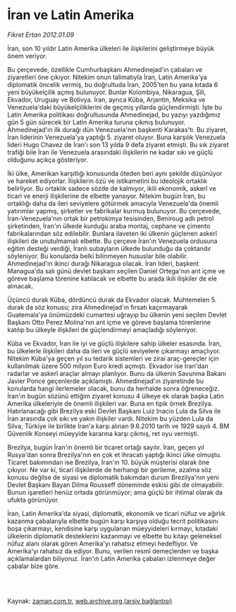# İran ve Latin Amerika

*Fikret Ertan 2012.01.09*

<td class="columnist-detail">
<p>İran, son 10 yıldır Latin Amerika ülkeleri ile ilişkilerini geliştirmeye büyük önem veriyor.</p>
<p>
<div id="haberMetinDiv">
<p>Bu çerçevede, özellikle Cumhurbaşkanı Ahmedinejad'ın çabaları ve ziyaretleri öne çıkıyor. Nitekim onun talimatıyla İran, Latin Amerika'ya diplomatik öncelik vermiş, bu doğrultuda İran, 2005'ten bu yana kıtada 6 yeni büyükelçilik açmış bulunuyor. Bunlar Kolombiya, Nikaragua, Şili, Ekvador, Uruguay ve Bolivya. İran, ayrıca Küba, Arjantin, Meksika ve Venezuela'daki büyükelçiliklerini de geçmiş yıllarda güçlendirmişti. İşte bu Latin Amerika politikası doğrultusunda Ahmedinejad, bu yazıyı yazdığımız gün 5 gün sürecek bir Latin Amerika turuna çıkmış bulunuyor. Ahmedinejad'ın ilk durağı dün Venezuela'nın başkenti Karakas'tı. Bu ziyaret, İran liderinin Venezuela'ya yaptığı 5. ziyaret oluyor. Buna karşılık Venezuela lideri Hugo Chavez de İran'ı son 13 yılda 9 defa ziyaret etmişti. Bu sık ziyaret trafiği bile İran ile Venezuela arasındaki ilişkilerin ne kadar sıkı ve güçlü olduğunu açıkça gösteriyor.
<p>İki ülke, Amerikan karşıtlığı konusunda öteden beri aynı şekilde düşünüyor ve hareket ediyorlar. İlişkilerin özü ve istikametini bu ideolojik ortaklık belirliyor. Bu ortaklık sadece sözde de kalmıyor, ikili ekonomik, askerî ve ticari ve enerji ilişkilerine de elbette yansıyor. Nitekim bugün İran, bu ortaklığı daha da ileri seviyelere götürmek amacıyla Venezuela'da önemli yatırımlar yapmış, şirketler ve fabrikalar kurmuş bulunuyor. Bu çerçevede, İran-Venezuela'nın ortak bir petrokimya tesisinden, Beniroug adlı petrol şirketinden, İran'ın ülkede kurduğu araba montaj, cephane ve çimento fabrikalarından söz edilebilir. Bunlara ilaveten iki ülkenin güçlenen askerî ilişkileri de unutulmamalı elbette. Bu çerçeve İran'ın Venezuela ordusuna eğitim desteği verdiği, İranlı subayların ülkede bulunduğu da çoktandır söyleniyor. Bu konularda belki bilinmeyen hususlar bile olabilir. Ahmedinejad'ın ikinci durağı Nikaragua olacak. İran lideri, başkent Managua'da salı günü devlet başkanı seçilen Daniel Ortega'nın ant içme ve göreve başlama törenine katılacak ve elbette bu arada ikili ilişkiler de ele alınacak.
<p>Üçüncü durak Küba, dördüncü durak da Ekvador olacak. Muhtemelen 5. durak da söz konusu; zira Ahmedinejad'ın fırsatı kaçırmayarak Guatemala'ya önümüzdeki cumartesi uğrayıp bu ülkenin yeni seçilen Devlet Başkanı Otto Perez Molina'nın ant içme ve göreve başlama törenlerine katılıp bu ülkeyle ilişkileri de güçlendirmeyi amaçladığı söyleniyor.
<p>Küba ve Ekvador, İran ile iyi ve güçlü ilişkilere sahip ülkeler esasında. İran, bu ülkelerle ilişkileri daha da ileri ve güçlü seviyelere çıkarmayı amaçlıyor. Nitekim Küba'ya geçen yıl su tedarik sistemleri ve zirai araç-gereçler için kullanılmak üzere 500 milyon Euro kredi açmıştı. Ekvador ise İran'dan radarlar ve askerî araçlar almayı planlıyor. Bunu da ülkenin Savunma Bakanı Javier Ponce geçenlerde açıklamıştı. Ahmedinejad'ın ziyaretinde bu konularda hangi ilerlemeler olacak, bunu da herhalde sonra öğreneceğiz. İran'ın bugün sözünü ettiğim ziyaret konusu 4 ülkeye ek olarak başka Latin Amerika ülkeleriyle de önemli ilişkileri var. Buna en tipik örnek Brezilya. Hatırlanacağı gibi Brezilya eski Devlet Başkanı Luiz Inacio Lula da Silva ile İran arasında çok sıkı ve yakın ilişkiler vardı. Nitekim bu yüzden Lula da Silva, Türkiye ile birlikte İran'a karşı alınan 9.6.2010 tarih ve 1929 sayılı 4. BM Güvenlik Konseyi müeyyide kararına karşı çıkmış, ret oyu vermişti.
<p>Brezilya, bugün İran'ın önemli bir ticaret ortağı sayılır. İran, geçen yıl Rusya'dan sonra Brezilya'nın en çok et ihracatı yaptığı ikinci ülke olmuştu. Ticaret bakımından ise Brezilya, İran'ın 10. büyük müşterisi olarak öne çıkıyor. Ne var ki, ticari ilişkilerde de herhangi bir gerileme, azalma söz konusu değilse de siyasi ve diplomatik bakımdan durum Brezilya'nın yeni Devlet Başkanı Bayan Dilma Rousseff döneminde eskisi gibi de olmayabilir. Bunun işaretleri henüz ortada görünmüyor; ama güçlü bir ihtimal olarak da ufukta görünüyor.
<p>İran, Latin Amerika'da siyasi, diplomatik, ekonomik ve ticari nüfuz ve ağırlık kazanma çabalarıyla elbette bugün karşı karşıya olduğu tecrit politikasını boşa çıkarmayı, kendisine karşı uygulanan müeyyideleri kırmayı, kıtadaki ülkelerin diplomatik desteklerini kazanmayı ve elbette bu kıtayı geleneksel nüfuz alanı olarak gören Amerika'yı rahatsız etmeyi hedefliyor. Ve Amerika'yı rahatsız da ediyor. Bunu, verilen resmî demeçlerden ve başka açıklamalardan biliyoruz. İran'ın Latin Amerika çabaları izlenmeye değer çabalar bize göre. </p></p></p></p></p></p></div>
</p>


<p><br>
		 </br></p></td>

Kaynak: [zaman.com.tr](http://zaman.com.tr/yazar.do?yazino=1226292), [web.archive.org (arşiv bağlantısı)](http://web.archive.org/web/20120120134604/http://www.zaman.com.tr:80/yazar.do?yazino=1226292)
